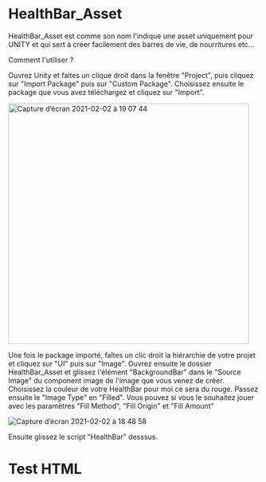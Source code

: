 # HealthBar_Asset

HealthBar_Asset est comme son nom l'indique une asset uniquement pour UNITY et qui sert à créer facilement des barres de vie, de nourritures etc...

Comment l'utiliser ?

Ouvrez Unity et faites un clique droit dans la fenêtre "Project", puis cliquez sur "Import Package" puis sur "Custom Package". Choisissez ensuite le package que vous avez téléchargez et cliquez sur "Import".

<img width="483" alt="Capture d’écran 2021-02-02 à 19 07 44" src="https://user-images.githubusercontent.com/77244944/106644348-49537d80-658b-11eb-867c-1808346f4705.png">

Une fois le package importé, faîtes un clic droit la hiérarchie de votre projet et cliquez sur "UI" puis sur "Image". Ouvrez ensuite le dossier HealthBar_Asset et glissez l'élément "BackgroundBar" dans le "Source Image" du component image de l'image que vous venez de créer. Choisissez la couleur de votre HealthBar pour moi ce sera du rouge. Passez ensuite le "Image Type" en "Filled". Vous pouvez si vous le souhaitez jouer avec les paramètres "Fill Method", "Fill Origin" et "Fill Amount" 

![Capture d’écran 2021-02-02 à 18 48 58](https://user-images.githubusercontent.com/77244944/106645263-66d51700-658c-11eb-824c-2cfac0015ae9.png)

Ensuite glissez le script "HealthBar" desssus.

<html>
  <body>
    <h1>Test HTML</h1>
  </body>
</html>
